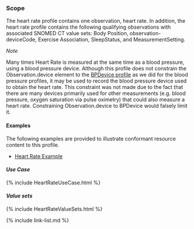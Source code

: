 ﻿### Scope

The heart rate profile contains one observation, heart rate. In addition, the heart rate profile contains the following qualifying observations with associated SNOMED CT value sets: Body Position, observation-deviceCode, Exercise Association, SleepStatus, and MeasurementSetting.

*Note*

Many times Heart Rate is measured at the same time as a blood pressure, using a blood pressure device.  Although this profile does not constrain the Observation.device element to the [BPDevice profile](StructureDefinition/BPDevice.html) as we did for the blood pressure profiles, it may be used to record the blood pressure device used to obtain the heart rate.  This constraint was not made due to the fact that there are many devices primarily used for other measurements (e.g. blood pressure, oxygen saturation via pulse oximetry) that could also measure a heart rate.  Constraining Observation.device to BPDevice would falsely limit it.

#### Examples

The following examples are provided to illustrate conformant resource content to this profile.

- [Heart Rate Example](Observation-heartRate-example.html)

#### *Use Case*

{% include HeartRateUseCase.html %}

#### *Value sets*

{% include HeartRateValueSets.html %}

{% include link-list.md %}

